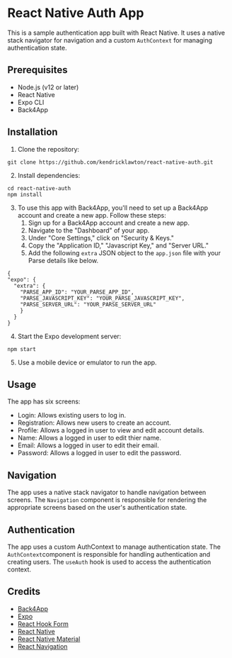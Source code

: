 # React Native Auth App
This is a sample authentication app built with React Native. It uses a native stack navigator for navigation and a custom `AuthContext` for managing authentication state.

## Prerequisites
* Node.js (v12 or later)
* React Native
* Expo CLI
* Back4App

## Installation
1. Clone the repository:
```
git clone https://github.com/kendricklawton/react-native-auth.git
```
2. Install dependencies:
```
cd react-native-auth
npm install
```
3. To use this app with Back4App, you'll need to set up a Back4App account and create a new app. Follow these steps:
    1. Sign up for a Back4App account and create a new app.
    2. Navigate to the "Dashboard" of your app.
    3. Under "Core Settings," click on "Security & Keys."
    4. Copy the "Application ID," "Javascript Key," and "Server URL."
    5. Add the following `extra` JSON object to the `app.json` file with your Parse details like below.
```
{
"expo": {
  "extra": {
    "PARSE_APP_ID": "YOUR_PARSE_APP_ID",
    "PARSE_JAVASCRIPT_KEY": "YOUR_PARSE_JAVASCRIPT_KEY",
    "PARSE_SERVER_URL": "YOUR_PARSE_SERVER_URL"
    }
  }
}
```
4. Start the Expo development server:
```
npm start
```
5. Use a mobile device or emulator to run the app.



## Usage
The app has six screens:
* Login: Allows existing users to log in.
* Registration: Allows new users to create an account.
* Profile: Allows a logged in user to view and edit account details.
* Name: Allows a logged in user to edit thier name. 
* Email: Allows a logged in user to edit their email.
* Password: Allows a logged in user to edit the password.

## Navigation
The app uses a native stack navigator to handle navigation between screens. The `Navigation` component is responsible for rendering the appropriate screens based on the user's authentication state.

## Authentication
The app uses a custom AuthContext to manage authentication state. The `AuthContext`component is responsible for handling authentication and creating users. The `useAuth` hook is used to access the authentication context.

## Credits
* [Back4App](https://www.back4app.com/)
* [Expo](https://expo.io/)
* [React Hook Form](https://react-hook-form.com/)
* [React Native](https://reactnative.dev/)
* [React Native Material](https://www.react-native-material.com/)
* [React Navigation](https://reactnavigation.org/)

